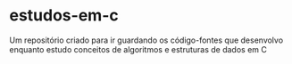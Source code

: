 # estudos-em-c
Um repositório criado para ir guardando os código-fontes que desenvolvo enquanto estudo conceitos de algoritmos e estruturas de dados em C
